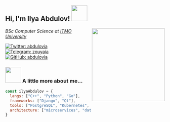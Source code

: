 <h2> Hi, I'm Ilya Abdulov! <img src="https://media.giphy.com/media/mGcNjsfWAjY5AEZNw6/giphy.gif" width="50"></h2>
<img align='right' src="https://media.giphy.com/media/v1.Y2lkPTc5MGI3NjExZHM1dHM4djI1OWJnZjV4emEwOG52M2Nwd3pwOHJpaG9jNHdodm1hZSZlcD12MV9pbnRlcm5hbF9naWZfYnlfaWQmY3Q9Zw/L1R1tvI9svkIWwpVYr/giphy.gif" width="230">
<p><em>BSc Computer Science at <a href="https://en.itmo.ru/" target="_blank">ITMO University</a>
</em></p>

[![Twitter: abdulovia](https://img.shields.io/twitter/follow/zouyaia?style=social)](https://twitter.com/abdulovia)
[![Telegram: zouyaia](https://img.shields.io/badge/Telegram-2CA5E0?/follow/zouyaia?style=for-the-badge&logo=telegram&logoColor=white)](https://t.me/abdulovia)
[![GitHub: abdulovia](https://img.shields.io/github/followers/abdulovia?label=follow&style=social)](https://github.com/abdulovia)


### <img src="https://media.giphy.com/media/VgCDAzcKvsR6OM0uWg/giphy.gif" width="50"> A little more about me...  

```javascript
const ilyaAbdulov = {
  langs: ["C++", "Python", "Go"],
  frameworks: ["Django", "Qt"],
  tools: ["PostgreSQL", "Kubernetes", "Prometheus", "Grafana", "Ansible"],
  architecture: ["microservices", "data-intensive apps"],
}
```
